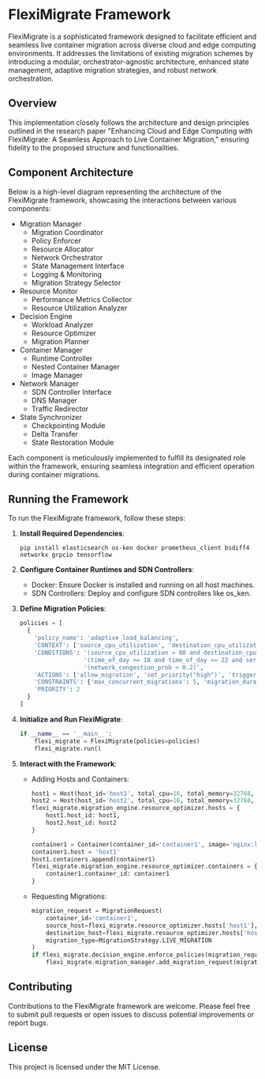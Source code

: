 # FlexiMigrate Framework

FlexiMigrate is a sophisticated framework designed to facilitate efficient and seamless live container migration across diverse cloud and edge computing environments. It addresses the limitations of existing migration schemes by introducing a modular, orchestrator-agnostic architecture, enhanced state management, adaptive migration strategies, and robust network orchestration.

## Overview

This implementation closely follows the architecture and design principles outlined in the research paper "Enhancing Cloud and Edge Computing with FlexiMigrate: A Seamless Approach to Live Container Migration," ensuring fidelity to the proposed structure and functionalities.

## Component Architecture

Below is a high-level diagram representing the architecture of the FlexiMigrate framework, showcasing the interactions between various components:

- Migration Manager
  - Migration Coordinator
  - Policy Enforcer
  - Resource Allocator
  - Network Orchestrator
  - State Management Interface
  - Logging & Monitoring
  - Migration Strategy Selector
- Resource Monitor
  - Performance Metrics Collector
  - Resource Utilization Analyzer
- Decision Engine
  - Workload Analyzer
  - Resource Optimizer
  - Migration Planner
- Container Manager
  - Runtime Controller
  - Nested Container Manager
  - Image Manager
- Network Manager
  - SDN Controller Interface
  - DNS Manager
  - Traffic Redirector
- State Synchronizer
  - Checkpointing Module
  - Delta Transfer
  - State Restoration Module

Each component is meticulously implemented to fulfill its designated role within the framework, ensuring seamless integration and efficient operation during container migrations.

## Running the Framework

To run the FlexiMigrate framework, follow these steps:

1. **Install Required Dependencies**:
   ```
   pip install elasticsearch os-ken docker prometheus_client bsdiff4 networkx grpcio tensorflow
   ```

2. **Configure Container Runtimes and SDN Controllers**:
   - Docker: Ensure Docker is installed and running on all host machines.
   - SDN Controllers: Deploy and configure SDN controllers like os_ken.

3. **Define Migration Policies**:
   ```python
   policies = [
     {
       'policy_name': 'adaptive_load_balancing',
       'CONTEXT': ['source_cpu_utilization', 'destination_cpu_utilization', 'time_of_day', 'network_congestion_prob', 'service_type'],
       'CONDITIONS': '(source_cpu_utilization > 80 and destination_cpu_utilization < 50) or '
                     '(time_of_day >= 18 and time_of_day <= 22 and service_type == "critical") or '
                     '(network_congestion_prob < 0.2)',
       'ACTIONS': ['allow_migration', 'set_priority("high")', 'trigger_load_balancer_reconfiguration'],
       'CONSTRAINTS': {'max_concurrent_migrations': 5, 'migration_duration': 300},
       'PRIORITY': 2
     }
   ]
   ```

4. **Initialize and Run FlexiMigrate**:
   ```python
   if __name__ == '__main__':
       flexi_migrate = FlexiMigrate(policies=policies)
       flexi_migrate.run()
   ```

5. **Interact with the Framework**:
   
   - Adding Hosts and Containers:
     ```python
     host1 = Host(host_id='host1', total_cpu=16, total_memory=32768, total_storage=1000)
     host2 = Host(host_id='host2', total_cpu=16, total_memory=32768, total_storage=1000)
     flexi_migrate.migration_engine.resource_optimizer.hosts = {
         host1.host_id: host1,
         host2.host_id: host2
     }

     container1 = Container(container_id='container1', image='nginx:latest', cpu_limit=4, memory_limit=2048, storage_limit=50)
     container1.host = 'host1'
     host1.containers.append(container1)
     flexi_migrate.migration_engine.resource_optimizer.containers = {
         container1.container_id: container1
     }
     ```

   - Requesting Migrations:
     ```python
     migration_request = MigrationRequest(
         container_id='container1',
         source_host=flexi_migrate.resource_optimizer.hosts['host1'],
         destination_host=flexi_migrate.resource_optimizer.hosts['host2'],
         migration_type=MigrationStrategy.LIVE_MIGRATION
     )
     if flexi_migrate.decision_engine.enforce_policies(migration_request):
         flexi_migrate.migration_manager.add_migration_request(migration_request)
     ```


## Contributing

Contributions to the FlexiMigrate framework are welcome. Please feel free to submit pull requests or open issues to discuss potential improvements or report bugs.

## License

This project is licensed under the MIT License.

